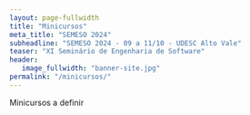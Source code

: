 ```yaml
---
layout: page-fullwidth
title: "Minicursos"
meta_title: "SEMESO 2024"
subheadline: "SEMESO 2024 - 09 a 11/10 - UDESC Alto Vale"
teaser: "XI Seminário de Engenharia de Software"
header:
   image_fullwidth: "banner-site.jpg"
permalink: "/minicursos/"
---
```

Minicursos a definir

<!--<div class="row t30" id="minicurso_a"></div>

# Minicurso A

Descrição do Minicurso

##### Data:


##### Horário:


##### Vagas:


##### Local:


##### Material:



##### Ministrante:

###### Nome Ministrante


##### Coordenador:

<hr>-->


[mhf]: http://lattes.cnpq.br/2665316828133413